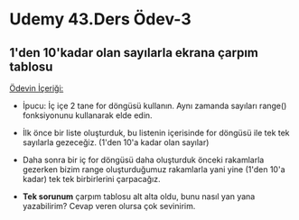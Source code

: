 # Udemy 43.Ders Ödev-3

## 1'den 10'kadar olan sayılarla ekrana çarpım tablosu

<u>Ödevin İçeriği:</u>

* İpucu: İç içe 2 tane for döngüsü kullanın. Aynı zamanda sayıları range() fonksiyonunu kullanarak elde edin.

* İlk önce bir liste oluşturduk, bu listenin içerisinde for döngüsü ile tek tek sayılarla gezeceğiz. (1'den 10'a kadar olan sayılar)
* Daha sonra bir iç for döngüsü daha oluşturduk önceki rakamlarla gezerken bizim range oluşturduğumuz rakamlarla yani yine (1'den 10'a kadar) tek tek birbirlerini çarpacağız.
* <b>Tek sorunum</b> çarpım tablosu alt alta oldu, bunu nasıl yan yana yazabilirim? Cevap veren olursa çok sevinirim.